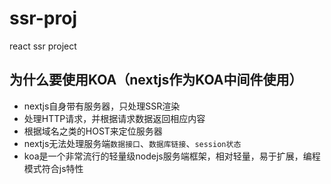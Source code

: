 # ssr-proj
react ssr project

## 为什么要使用KOA（nextjs作为KOA中间件使用）
* nextjs自身带有服务器，只处理SSR渲染
* 处理HTTP请求，并根据请求数据返回相应内容
* 根据域名之类的HOST来定位服务器
* nextjs无法处理服务端`数据接口`、`数据库链接`、`session状态`
* koa是一个非常流行的轻量级nodejs服务端框架，相对轻量，易于扩展，编程模式符合js特性